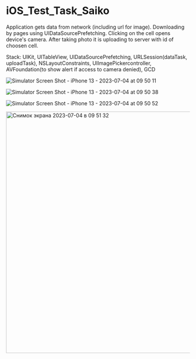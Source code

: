 # iOS_Test_Task_Saiko

Application gets data from network (including url for image). Downloading by pages using UIDataSourcePrefetching. Clicking on the cell opens device's camera. After taking photo it is uploading to server with id of choosen cell.


Stack: UIKit, UITableView, UIDataSourcePrefetching, URLSession(dataTask, uploadTask), NSLayoutConstraints, UIImagePickercontroller, AVFoundation(to show alert if access to camera denied), GCD

![Simulator Screen Shot - iPhone 13 - 2023-07-04 at 09 50 11](https://github.com/bushido117/iOS_Test_Task_Saiko/assets/109769898/09259bff-3c82-4fb1-93a9-95e3692cddc9)


![Simulator Screen Shot - iPhone 13 - 2023-07-04 at 09 50 38](https://github.com/bushido117/iOS_Test_Task_Saiko/assets/109769898/be96d623-61f0-42fe-a88b-cf0af9e31bff)


![Simulator Screen Shot - iPhone 13 - 2023-07-04 at 09 50 52](https://github.com/bushido117/iOS_Test_Task_Saiko/assets/109769898/ff4f75f2-b771-47f1-865a-685f89ed15be)


<img width="661" alt="Снимок экрана 2023-07-04 в 09 51 32" src="https://github.com/bushido117/iOS_Test_Task_Saiko/assets/109769898/de208f45-d67e-4655-ac60-bad28e11d505">

